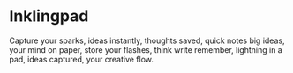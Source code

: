 # Inklingpad
Capture your sparks, ideas instantly, thoughts saved, quick notes big ideas, your mind on paper, store your flashes, think write remember, lightning in a pad, ideas captured, your creative flow.

